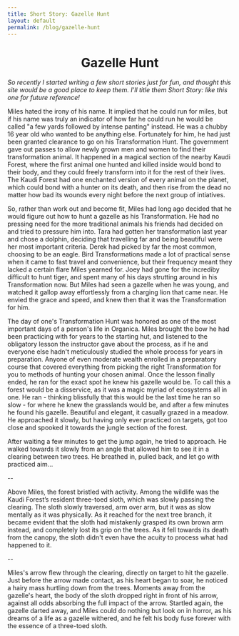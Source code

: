 ```yaml
---
title: Short Story: Gazelle Hunt
layout: default
permalink: /blog/gazelle-hunt
---
```

<head>
		<meta charset="utf-8">
		<meta name="viewport" content="width=device-width, initial-scale = 1.0, maximum-scale=1.0, user-scalable=no" />
		<meta property="og:site_name" content="Gazelle Hunt" />
		<title>Gazelle Hunt - Steven Sawtelle</title>
		<link rel="stylesheet" type="text/css" href="../../../css/style.css">
		<link rel="stylesheet" type="text/css" href="../../../css/animate.css">
</head>

<center><b><h1>Gazelle Hunt</h1></b></center>

<i>So recently I started writing a few short stories just for fun, and thought this site would be a good place to keep them. I'll title them Short Story: like this one for future reference!</i>

Miles hated the irony of his name. It implied that he could run for miles, but if his name was truly an indicator of how far he could run he would be called "a few yards followed by intense panting" instead. He was a chubby 16 year old who wanted to be anything else. Fortunately for him, he had just been granted clearance to go on his Transformation Hunt. The government gave out passes to allow newly grown men and women to find their transformation animal. It happened in a magical section of the nearby Kaudi Forest, where the first animal one hunted and killed inside would bond to their body, and they could freely transform into it for the rest of their lives. The Kaudi Forest had one enchanted version of every animal on the planet, which could bond with a hunter on its death, and then rise from the dead no matter how bad its wounds every night before the next group of intiatives. 

So, rather than work out and become fit, Miles had long ago decided that he would figure out how to hunt a gazelle as his Transformation. He had no pressing need for the more traditional animals his friends had decided on and tried to pressure him into. Tara had gotten her transformation last year and chose a dolphin, deciding that travelling far and being beautiful were her most important criteria. Derek had picked by far the most common, choosing to be an eagle. Bird Transformations made a lot of practical sense when it came to fast travel and convenience, but their frequency meant they lacked a certain flare Miles yearned for. Joey had gone for the incrediby difficult to hunt tiger, and spent many of his days strutting around in his Transformation now. But Miles had seen a gazelle when he was young, and watched it gallop away effortlessly from a charging lion that came near. He envied the grace and speed, and knew then that it was the Transformation for him.

The day of one's Transformation Hunt was honored as one of the most important days of a person's life in Organica. Miles brought the bow he had been practicing with for years to the starting hut, and listened to the obligatory lesson the instructor gave about the process, as if he and everyone else hadn't meticulously studied the whole process for years in preparation. Anyone of even moderate wealth enrolled in a preparatory course that covered everything from picking the right Transformation for you to methods of hunting your chosen animal. Once the lesson finally ended, he ran for the exact spot he knew his gazelle would be. To call this a forest would be a disservice, as it was a magic myriad of ecosystems all in one. He ran - thinking blissfully that this would be the last time he ran so slow - for where he knew the grasslands would be, and after a few minutes he found his gazelle. Beautiful and elegant, it casually grazed in a meadow. He approached it slowly, but having only ever practiced on targets, got too close and spooked it towards the jungle section of the forest. 

After waiting a few minutes to get the jump again, he tried to approach. He walked towards it slowly from an angle that allowed him to see it in a clearing between two trees. He breathed in, pulled back, and let go with practiced aim...

--

Above Miles, the forest bristled with activity. Among the wildlife was the Kaudi Forest’s resident three-toed sloth, which was slowly passing the clearing. The sloth slowly traversed, arm over arm, but it was as slow mentally as it was physically. As it reached for the next tree branch, it became evident that the sloth had mistakenly grasped its own brown arm instead, and completely lost its grip on the trees. As it fell towards its death from the canopy, the sloth didn't even have the acuity to process what had happened to it.

--

Miles's arrow flew through the clearing, directly on target to hit the gazelle. Just before the arrow made contact, as his heart began to soar, he noticed a hairy mass hurtling down from the trees. Moments away from the gazelle's heart, the body of the sloth dropped right in front of his arrow, against all odds absorbing the full impact of the arrow. Startled again, the gazelle darted away, and Miles could do nothing but look on in horror, as his dreams of a life as a gazelle withered, and he felt his body fuse forever with the essence of a three-toed sloth.

